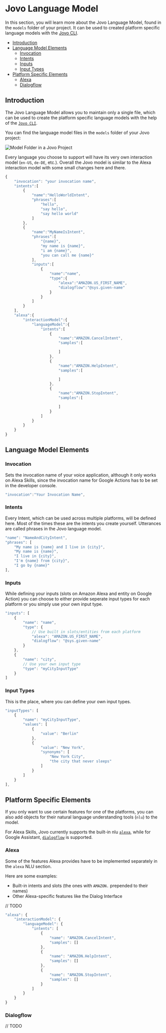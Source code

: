 # Jovo Language Model

In this section, you will learn more about the Jovo Language Model, found in the `models` folder of your project. It can be used to created platform specific language models with the [Jovo CLI](../../02_cli).

* [Introduction](#introduction)
* [Language Model Elements](#language-model-elements)
  * [Invocation](#invocation)
  * [Intents](#intents)
  * [Inputs](#inputs)
  * [Input Types](#input-types)
* [Platform Specific Elements](#platform-specific-elements)
  * [Alexa](#alexa)
  * [Dialogflow](#dialogflow)

## Introduction
The Jovo Language Model allows you to maintain only a single file, which can be used to create the platform specific language models with the help of the [`Jovo CLI`](../../02_cli). 

You can find the language model files in the `models` folder of your Jovo project:

![Model Folder in a Jovo Project](../../img/folder-structure-models.png "Model Folder in a Jovo Project")

Every language you choose to support will have its very own interaction model (`en-US`, `de-DE`, etc.). Overall the Jovo model is similar to the Alexa interaction model with some small changes here and there.

```javascript
{  
    "invocation": "your invocation name",
    "intents":[  
        {  
            "name":"HelloWorldIntent",
            "phrases":[  
                "hello",
                "say hello",
                "say hello world"
            ]
        },
        {  
            "name":"MyNameIsIntent",
            "phrases":[  
                "{name}",
                "my name is {name}",
                "i am {name}",
                "you can call me {name}"
            ],
            "inputs":[  
                {  
                    "name":"name",
                    "type":{  
                        "alexa":"AMAZON.US_FIRST_NAME",
                        "dialogflow":"@sys.given-name"
                    }
                }
            ]
        }
    ],
    "alexa":{  
        "interactionModel":{  
            "languageModel":{  
                "intents":[  
                    {  
                        "name":"AMAZON.CancelIntent",
                        "samples":[  

                        ]
                    },
                    {  
                        "name":"AMAZON.HelpIntent",
                        "samples":[  

                        ]
                    },
                    {  
                        "name":"AMAZON.StopIntent",
                        "samples":[  

                        ]
                    }
                ]
            }
        }
    }
}
```

## Language Model Elements

### Invocation
Sets the invocation name of your voice application, although it only works on Alexa Skills, since the invocation name for Google Actions has to be set in the developer console.
```javascript
"invocation":"Your Invocation Name",
```

### Intents
Every Intent, which can be used across multiple platforms, will be defined here. Most of the times these are the intents you create yourself. Utterances are called phrases in the Jovo language model.

```javascript
"name": "NameAndCityIntent",
"phrases": [
    "My name is {name} and I live in {city}",
    "My name is {name}",
    "I live in {city}",
    "I'm {name} from {city}",
    "I go by {name}"
],
```

### Inputs
While defining your inputs (slots on Amazon Alexa and entity on Google Action) you can choose to either provide seperate input types for each platform or you simply use your own input type.
```javascript
"inputs": [
    {
        "name": "name",
        "type": {
            // Use built in slots/entities from each platform
            "alexa": "AMAZON.US_FIRST_NAME", 
            "dialogflow": "@sys.given-name"
        }
    },
    {
        "name": "city",
        // Use your own input type
        "type": "myCityInputType"
    }
]
```

### Input Types
This is the place, where you can define your own input types.
```javascript
"inputTypes": [
    {
        "name": "myCityInputType",
        "values": [
            {
                "value": "Berlin"
            },
            {
                "value": "New York",
                "synonyms": [
                    "New York City",
                    "the city that never sleeps"
                ]
            }
        ]
    }
],
```

## Platform Specific Elements

If you only want to use certain features for one of the platforms, you can also add objects for their natural language understanding tools (`nlu`) to the model.

For Alexa Skills, Jovo currently supports the built-in nlu [`alexa`](#alexa), while for Google Assistant, [`dialogflow`](#dialogflow) is supported.

### Alexa

Some of the features Alexa provides have to be implemented separately in the `alexa` NLU section. 

Here are some examples:
* Built-in intents and slots (the ones with `AMAZON.` prepended to their names)
* Other Alexa-specific features like the Dialog Interface

// TODO

```javascript
"alexa": {
    "interactionModel": {
        "languageModel": {
            "intents": [
                {
                    "name": "AMAZON.CancelIntent",
                    "samples": []
                },
                {
                    "name": "AMAZON.HelpIntent",
                    "samples": []
                },
                {
                    "name": "AMAZON.StopIntent",
                    "samples": []
                }
            ]
        }
    }
}
```

### Dialogflow

// TODO
